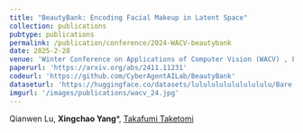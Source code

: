 ```yaml
---
title: "BeautyBank: Encoding Facial Makeup in Latent Space"
collection: publications
pubtype: publications
permalink: /publication/conference/2024-WACV-beautybank
date: 2025-2-28
venue: 'Winter Conference on Applications of Computer Vision (WACV) , Feb'
paperurl: 'https://arxiv.org/abs/2411.11231'
codeurl: 'https://github.com/CyberAgentAILab/BeautyBank'
dataseturl: 'https://huggingface.co/datasets/lulululululululululu/Bare-Makeup-Synthesis-Dataset'
imgurl: '/images/publications/wacv_24.jpg'
---
```


Qianwen Lu, **Xingchao Yang***, [Takafumi Taketomi](https://taketomitakafumi.sakura.ne.jp/web/en/)